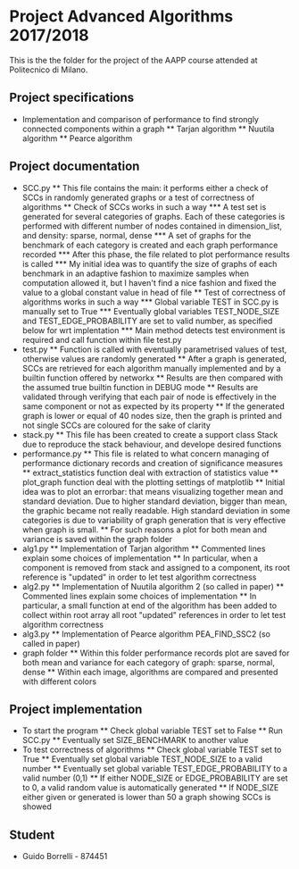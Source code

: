 # Project Advanced Algorithms 2017/2018

This is the the folder for the project of the AAPP course attended at Politecnico di Milano.

## Project specifications
* Implementation and comparison of performance to find strongly connected components within a graph
** Tarjan algorithm
** Nuutila algorithm
** Pearce algorithm

## Project documentation
* SCC.py
** This file contains the main: it performs either a check of SCCs in randomly generated graphs or a test of correctness of algorithms
** Check of SCCs works in such a way
*** A test set is generated for several categories of graphs. Each of these categories is performed with different number of nodes contained in dimension_list, and density: sparse, normal, dense
*** A set of graphs for the benchmark of each category is created and each graph performance recorded
*** After this phase, the file related to plot performance results is called
*** My initial idea was to quantify the size of graphs of each benchmark in an adaptive fashion to maximize samples when computation allowed it, but I haven't find a nice fashion and fixed the value to a global constant value in head of file
** Test of correctness of algorithms works in such a way
*** Global variable TEST in SCC.py is manually set to True
*** Eventually global variables TEST_NODE_SIZE and TEST_EDGE_PROBABILITY are set to valid number, as specified below for wrt implentation
*** Main method detects test environment is required and call function within file test.py
* test.py
** Function is called with eventually parametrised values of test, otherwise values are randomly generated
** After a graph is generated, SCCs are retrieved for each algorithm manually implemented and by a builtin function offered by networkx
** Results are then compared with the assumed true builtin function in DEBUG mode
** Results are validated through verifying that each pair of node is effectively in the same component or not as expected by its property
** If the generated graph is lower or equal of 40 nodes size, then the graph is printed and not single SCCs are coloured for the sake of clarity
* stack.py
** This file has been created to create a support class Stack due to reproduce the stack behaviour, and develope desired functions
* performance.py
** This file is related to what concern managing of performance dictionary records and creation of significance measures
** extract_statistics function deal with extraction of statistics value
** plot_graph function deal with the plotting settings of matplotlib
** Initial idea was to plot an errorbar: that means visualizing together mean and standard deviation. Due to higher standard deviation, bigger than mean, the graphic became not really readable. High standard deviation in some categories is due to variability of graph generation that is very effective when graph is small.
** For such reasons a plot for both mean and variance is saved within the graph folder
* alg1.py
** Implementation of Tarjan algorithm
** Commented lines explain some choices of implementation
** In particular, when a component is removed from stack and assigned to a component, its root reference is "updated" in order to let test algorithm correctness
* alg2.py
** Implementation of Nuutila algorithm 2 (so called in paper)
** Commented lines explain some choices of implementation
** In particular, a small function at end of the algorithm has been added to collect within root array all root "updated" references in order to let test algorithm correctness
* alg3.py
** Implementation of Pearce algorithm PEA_FIND_SSC2 (so called in paper)
* graph folder
** Within this folder performance records plot are saved for both mean and variance for each category of graph: sparse, normal, dense
** Within each image, algorithms are compared and presented with different colors

## Project implementation
* To start the program
** Check global variable TEST set to False
** Run SCC.py
** Eventually set SIZE_BENCHMARK to another value
* To test correctness of algorithms
** Check global variable TEST set to True
** Eventually set global variable TEST_NODE_SIZE to a valid number 
** Eventually set global variable TEST_EDGE_PROBABILITY to a valid number (0,1) 
** If either NODE_SIZE or EDGE_PROBABILITY are set to 0, a valid random value is automatically generated
** If NODE_SIZE either given or generated is lower than 50 a graph showing SCCs is showed

## Student
* Guido Borrelli - 874451
